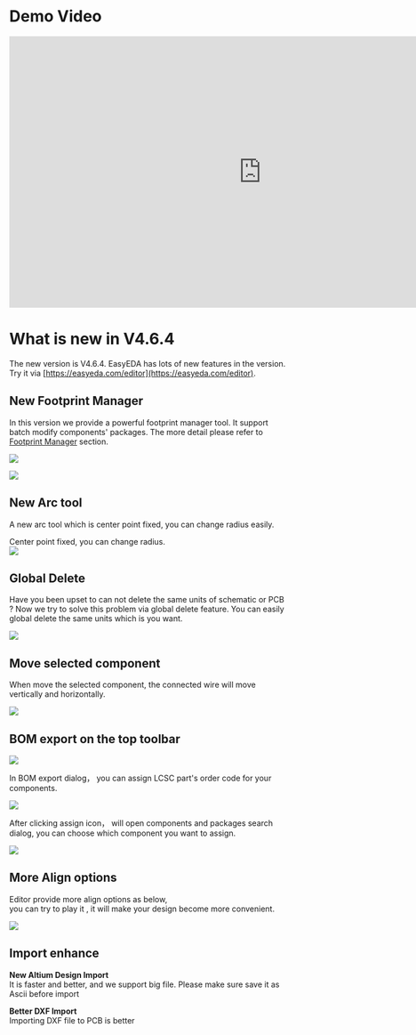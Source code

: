 # Demo Video

<iframe width="906" height="488" src="https://www.youtube.com/embed/gnffNQcJezY" frameborder="0" allowfullscreen></iframe>


# What is new in V4.6.4 
 
The new version is V4.6.4. EasyEDA has lots of new features in the version. Try it via [https://easyeda.com/editor](https://easyeda.com/editor).


## New Footprint Manager

In this version we provide a powerful footprint manager tool.
It support batch modify components' packages. The more detail please refer to [Footprint Manager](./Schematic.htm#Footprint-Manager) section.

![](images/264_Schematic_FootprintManager.png)

![](images/267_Schematic_FootprintManagerUI.png)


## New Arc tool

A new arc tool which is center point fixed, you can change radius easily.

Center point fixed, you can change radius.  
![](./images/269_PCB_Arc_Center.gif)

## Global Delete

Have you been upset to can not delete the same units of schematic or PCB ? Now we try to solve this problem via global delete feature.
You can easily global delete the same units which is you want.

![](./images/272_Introduction_Skill_GlobalDelete.png)

## Move selected component

When move the selected component, the connected wire will move vertically and horizontally.

![](images/273_Schematic_WireAndComponentMove.gif)

## BOM export on the top toolbar

![](images/273_Export_BOM_Icon.png)

In BOM export dialog， you can assign LCSC part's order code for your components.

![](images/085_Export_BOM_Assign.png)

After clicking assign icon， will open components and packages search dialog, you can choose which component you want to assign.

![](images/274_Export_BOM_Assigned.png)


## More Align options

Editor provide more align options as below,  
you can try to play it , it will make your design become more convenient.

![](images/275_Introduction_Align.png)


## Import enhance

**New Altium Design Import**  
  It is faster and better, and we support big file. Please make sure save it as Ascii before import  

**Better DXF Import**    
 Importing DXF file to PCB is better 

